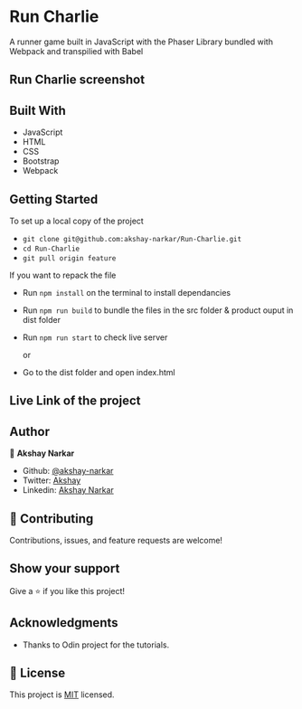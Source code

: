 # Run Charlie

A runner game built in JavaScript with the Phaser Library bundled with Webpack and transpilied with Babel

## Run Charlie screenshot

<!-- <img src="/src/screenshot.png"/> -->
<!--
In this project we build a Weather app with vanilla javascript & webpack where you can:

- Input City name
- Get weather details
- Toggle the Temperature unit -->

## Built With

- JavaScript
- HTML
- CSS
- Bootstrap
- Webpack

## Getting Started

<!-- Get Api Key

- Go to openweathermap
- Select free Api key
- Create an account if you dont have one
- Copy your new Api Key
- Go to src/logic.js
- Create a new file with the name `key.js`
- Paste the following code & replace `YOUR KEY` text with your api key
  `const key = 'YOUR KEY'; export default key;` -->

To set up a local copy of the project

- `git clone git@github.com:akshay-narkar/Run-Charlie.git`
- `cd Run-Charlie`
- `git pull origin feature`

If you want to repack the file

- Run `npm install` on the terminal to install dependancies
- Run `npm run build` to bundle the files in the src folder & product ouput in dist folder
- Run `npm run start` to check live server

  or

- Go to the dist folder and open index.html

## Live Link of the project

<!-- [Live-Weather-App](https://openweatherappmicro.netlify.app/) -->

## Author

👤 **Akshay Narkar**

- Github: [@akshay-narkar](https://github.com/akshay-narkar)
- Twitter: [Akshay](https://www.twitter.com/akidoit)
- Linkedin: [Akshay Narkar](https://www.linkedin.com/in/akshaynarkar25/)

## 🤝 Contributing

Contributions, issues, and feature requests are welcome!

## Show your support

Give a ⭐️ if you like this project!

## Acknowledgments

- Thanks to Odin project for the tutorials.

## 📝 License

This project is [MIT](LICENSE) licensed.
